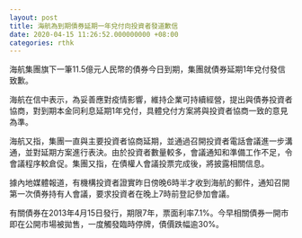 ```yaml
---
layout: post
title: 海航為到期債券延期一年兌付向投資者發道歉信
date: 2020-04-15 11:26:52.000000000 +08:00
categories: rthk
---
```


海航集團旗下一筆11.5億元人民幣的債券今日到期，集團就債券延期1年兌付發信致歉。

海航在信中表示，為妥善應對疫情影響，維持企業可持續經營，提出與債券投資者協商，對到期本金同利息延期1年兌付，具體兌付方案將與投資者協商一致的意見為準。

海航又指，集團一直與主要投資者協商延期，並通過召開投資者電話會議進一步溝通，並對延期方案進行表決。由於投資者數量較多，會議通知和準備工作不足，令會議程序較倉促。集團又指，在債權人會議投票完成後，將披露相關信息。

據內地媒體報道，有機構投資者證實昨日傍晚6時半才收到海航的郵件，通知召開第一次債券持有人會議，要求投資者在晚上7時前登記參加會議。

有關債券在2013年4月15日發行，期限7年，票面利率7.1%。今早相關債券一開市即在公開市場被拋售，一度觸發臨時停牌，債價跌幅逾30%。

